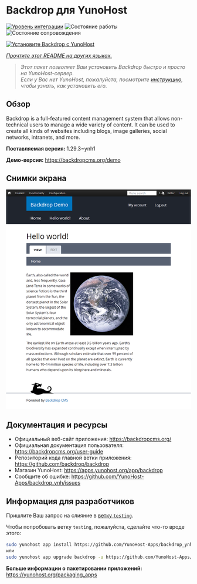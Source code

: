 <!--
Важно: этот README был автоматически сгенерирован <https://github.com/YunoHost/apps/tree/master/tools/readme_generator>
Он НЕ ДОЛЖЕН редактироваться вручную.
-->

# Backdrop для YunoHost

[![Уровень интеграции](https://apps.yunohost.org/badge/integration/backdrop)](https://ci-apps.yunohost.org/ci/apps/backdrop/)
![Состояние работы](https://apps.yunohost.org/badge/state/backdrop)
![Состояние сопровождения](https://apps.yunohost.org/badge/maintained/backdrop)

[![Установите Backdrop с YunoHost](https://install-app.yunohost.org/install-with-yunohost.svg)](https://install-app.yunohost.org/?app=backdrop)

*[Прочтите этот README на других языках.](./ALL_README.md)*

> *Этот пакет позволяет Вам установить Backdrop быстро и просто на YunoHost-сервер.*  
> *Если у Вас нет YunoHost, пожалуйста, посмотрите [инструкцию](https://yunohost.org/install), чтобы узнать, как установить его.*

## Обзор

Backdrop is a full-featured content management system that allows non-technical users to manage a wide variety of content. It can be used to create all kinds of websites including blogs, image galleries, social networks, intranets, and more.


**Поставляемая версия:** 1.29.3~ynh1

**Демо-версия:** <https://backdropcms.org/demo>

## Снимки экрана

![Снимок экрана Backdrop](./doc/screenshots/Hello_world.png)

## Документация и ресурсы

- Официальный веб-сайт приложения: <https://backdropcms.org/>
- Официальная документация пользователя: <https://backdropcms.org/user-guide>
- Репозиторий кода главной ветки приложения: <https://github.com/backdrop/backdrop>
- Магазин YunoHost: <https://apps.yunohost.org/app/backdrop>
- Сообщите об ошибке: <https://github.com/YunoHost-Apps/backdrop_ynh/issues>

## Информация для разработчиков

Пришлите Ваш запрос на слияние в [ветку `testing`](https://github.com/YunoHost-Apps/backdrop_ynh/tree/testing).

Чтобы попробовать ветку `testing`, пожалуйста, сделайте что-то вроде этого:

```bash
sudo yunohost app install https://github.com/YunoHost-Apps/backdrop_ynh/tree/testing --debug
или
sudo yunohost app upgrade backdrop -u https://github.com/YunoHost-Apps/backdrop_ynh/tree/testing --debug
```

**Больше информации о пакетировании приложений:** <https://yunohost.org/packaging_apps>
